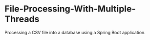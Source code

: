 # File-Processing-With-Multiple-Threads
 Processing a CSV file into a database using a Spring Boot application. 
